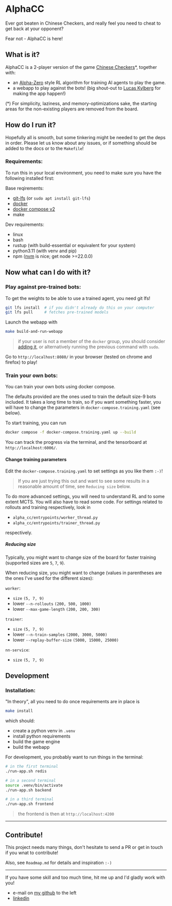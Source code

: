 # AlphaCC

Ever got beaten in Chinese Checkers, and really feel you need to cheat to get back at your opponent?

Fear not - AlphaCC is here!

## What is it?

AlphaCC is a 2-player version of the game [Chinese Checkers](https://en.wikipedia.org/wiki/Chinese_checkers)*, together with:
- an [Alpha-Zero](https://arxiv.org/abs/1712.01815) style RL algorithm for training AI agents to play the game.
- a webapp to play against the bots! (big shout-out  to [Lucas Kylberg](https://github.com/lukac-k) for making the app happen!)

(*) For simplicity, laziness, and memory-optimizations sake, the starting areas for the non-existing players are removed from the board.

## How do I run it?

Hopefully all is smooth, but some tinkering might be needed to get the deps in order. Please let us know about any issues, or if something should be added to the docs or to the `Makefile`!

### Requirements:
To run this in your local environment, you need to make sure you have the following installed first:

Base reqirements:
- [git-lfs](https://git-lfs.com/) (or `sudo apt install git-lfs`)
- [docker](https://docs.docker.com/engine/install/)
- [docker compose v2](https://docs.docker.com/compose/install/linux/)
- make

Dev requirements:
- linux
- bash
- rustup (with build-essential or equivalent for your system)
- python3.11 (with venv and pip)
- npm ([nvm](https://www.linode.com/docs/guides/how-to-install-use-node-version-manager-nvm/#install-nvm) is nice; get node >=22.0.0)

## Now what can I do with it?

### Play against pre-trained bots:

To get the weights to be able to use a trained agent, you need git lfs!
```sh
git lfs install  # if you didn't already do this on your computer
git lfs pull     # fetches pre-trained models
```

Launch the webapp with
```sh
make build-and-run-webapp
```
> if your user is not a member of the `docker` group, you should consider [adding it](https://docs.docker.com/engine/install/linux-postinstall/), or alternatively running the previous command with `sudo`.

Go to `http://localhost:8080/` in your browser (tested on chrome and firefox) to play!

### Train your own bots:

You can train your own bots using docker compose.

The defaults provided are the ones used to train the default size-9 bots included. It takes a long time to train, so if you want something faster, you will have to change the parameters in `docker-compose.training.yaml` (see below).

To start training, you can run
```sh
docker compose -f docker-compose.training.yaml up --build
```

You can track the progress via the terminal, and the tensorboard at `http://localhost:6006/`.

#### Change training parameters
Edit the `docker-compose.training.yaml` to set settings as you like them `:-)`!

> If you are just trying this out and want to see some results in a reasonable amount of time, see `Reducing size` below.

To do more advanced settings, you will need to understand RL and to some extent MCTS. You will also have to read some code. For settings related to rollouts and training respectively, look in
- `alpha_cc/entrypoints/worker_thread.py`
- `alpha_cc/entrypoints/trainer_thread.py`

respectively.

##### Reducing size

Typically, you might want to change size of the board for faster training (supported sizes are `5`, `7`, `9`).

When reducing size, you might want to change (values in parentheses are the ones I've used for the different sizes):

`worker`:
- `size` `(5, 7, 9)`
- lower `--n-rollouts` `(200, 500, 1000)`
- lower `--max-game-length` `(200, 200, 300)`

`trainer`:
- `size` `(5, 7, 9)`
- lower `--n-train-samples` `(2000, 3000, 5000)`
- lower `--replay-buffer-size` `(5000, 15000, 25000)`

`nn-service`:
- `size` `(5, 7, 9)`

## Development
### Installation:
"In theory", all you need to do once requirements are in place is 
```sh
make install
```
which should:
- create a python venv in `.venv`
- install python requirements
- build the game engine
- build the webapp

For development, you probably want to run things in the terminal:
```sh
# in the first terminal
./run-app.sh redis

# in a second terminal
source .venv/bin/activate
./run-app.sh backend

# in a third terminal
./run-app.sh frontend
```
> the frontend is then at `http://localhost:4200`

---

## Contribute!
This project needs many things, don't hesitate to send a PR or get in touch if you wnat to contribute!

Also, see `Roadmap.md` for details and inspiration `:-)`

---
If you have some skill and too much time, hit me up and I'd gladly work with you!
- e-mail on [my github](https://www.github.com/mightypirate1/) to the left
- [linkedin](https://www.linkedin.com/in/martin-frisk-9674981ab/)
